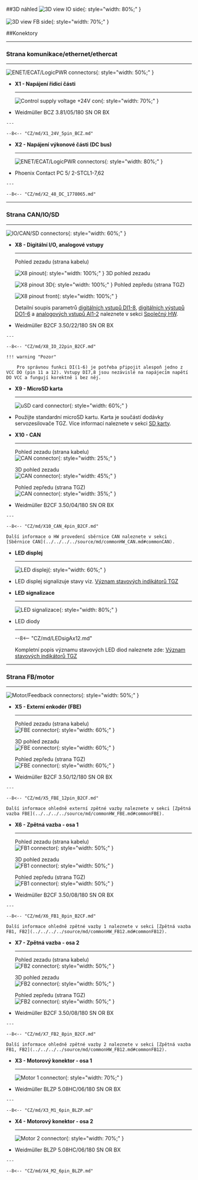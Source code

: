 <!--
# Popis zařízení   

## Konektory
-->
##3D náhled
![3D view IO side](../img/IOside.svg){: style="width: 80%;" }
<br>
<br>
![3D view FB side](../img/MotSide.svg){: style="width: 70%;" }


##Konektory
___
### Strana komunikace/ethernet/ethercat
___

![ENET/ECAT/LogicPWR connectors](../../../../source/img/TGZ-D-48-13_26_enetCon.png){: style="width: 50%;" }


<div class="grid cards" markdown>

-   **X1 - Napájení řídicí části**

    ---
	![Control supply voltage +24V con](../../../../source/img/1940760000.svg){: style="width: 70%;" }

-    Weidmüller BCZ 3.81/05/180 SN OR BX

	---

	--8<-- "CZ/md/X1_24V_5pin_BCZ.md"

-   **X2 - Napájení výkonové části (DC bus)**

    ---
    ![ENET/ECAT/LogicPWR connectors](../../../../source/img/1778065.svg){: style="width: 80%;" }

-    Phoenix Contact PC 5/ 2-STCL1-7,62

    ---

	--8<-- "CZ/md/X2_48_DC_1778065.md"

</div>

___
### Strana CAN/IO/SD
___

![IO/CAN/SD connectors](../../../../source/img/TGZ-D-48-13_26_IO.png){: style="width: 60%;" }

<div class="grid cards" markdown>

-   **X8 - Digitální I/O, analogové vstupy**

    ---
	Pohled zezadu (strana kabelu)   
	
    ![X8 pinout](../../../../source/img/1277370000.svg){: style="width: 100%;" }
	3D pohled zezadu   
	
    ![X8 pinout 3D](../../../../source/img/1277370000_1.svg){: style="width: 100%;" }
	Pohled zepředu (strana TGZ)   
	
    ![X8 pinout front](../../../../source/img/1277370000_2.svg){: style="width: 100%;" }
	
	Detailní soupis parametrů 
	[digitálních vstupů DI1-8](../../../../source/md/commonHW_DI.md#commonDI1-8), 
	[digitálních výstupů DO1-6](../../../../source/md/commonHW_DO.md#commonDO1-6) a 
	[analogových vstupů AI1-2](../../../../source/md/commonHW_AI.md#commonAI1-2) 
	naleznete v sekci [Společný HW](../../../../source/md/commonHW_DI.md#commonDI1-8).
	

-    Weidmüller B2CF 3.50/22/180 SN OR BX

	---

	--8<-- "CZ/md/X8_IO_22pin_B2CF.md"
	
	!!! warning "Pozor"	
	
		Pro správnou funkci DI(1-6) je potřeba připojit alespoň jedno z VCC DO (pin 11 a 12). Vstupy DI7,8 jsou nezávislé na napájecím napětí DO VCC a fungují korektně i bez něj.
	
-   **X9 - MicroSD karta**

    ---
    ![uSD card connector](../../../../source/img/uSD.png){: style="width: 60%;" }

-    Použijte standardní microSD kartu. Karta je součástí dodávky servozesilovače TGZ. Více informací naleznete v sekci [SD karty](../../TGZ_SW/SD/md/SD.md#SDparams).

-   **X10 - CAN**

    ---
	Pohled zezadu (strana kabelu)   
    ![CAN connector](../../../../source/img/1277270000.svg){: style="width: 25%;" }
	
	3D pohled zezadu   
    ![CAN connector](../../../../source/img/1277270000_1.svg){: style="width: 45%;" }
	
	Pohled zepředu (strana TGZ)   
    ![CAN connector](../../../../source/img/1277270000_2.svg){: style="width: 35%;" }

-    Weidmüller B2CF 3.50/04/180 SN OR BX

    ---

	--8<-- "CZ/md/X10_CAN_4pin_B2CF.md"
	
	Další informace o HW provedení sběrnice CAN naleznete v sekci [Sběrnice CAN](../../../../source/md/commonHW_CAN.md#commonCAN).
	
-	**LED displej**

	---
	
    ![LED displej](../../../../source/img/TGZ_LED.png){: style="width: 60%;" }
	
-	LED displej signalizuje stavy viz. [Význam stavových indikátorů TGZ](../../TGZ_SW/LED/md/description.md#LED_sigs)

-	**LED signalizace**

	---
	
    ![LED signalizace](../../../../source/img/LEDsig.png){: style="width: 80%;" }
	
-	LED diody

	---
	
	--8<-- "CZ/md/LEDsigAx12.md"
	
	Kompletní popis významu stavových LED diod naleznete zde: [Význam stavových indikátorů TGZ](../../TGZ_SW/LED/md/description.md#LED_sigs)
	
</div>

   
___
### Strana FB/motor
___

![Motor/Feedback connectors](../../../../source/img/TGZ-D-48-13_26_FBconns.png){: style="width: 50%;" }

<div class="grid cards" markdown>

-   **X5 - Externí enkodér (FBE)**

    ---
	Pohled zezadu (strana kabelu) 	
    ![FBE connector](../../../../source/img/1277320000.svg){: style="width: 60%;" }
	
	3D pohled zezadu   
    ![FBE connector](../../../../source/img/1277320000_1.svg){: style="width: 60%;" }
	
	Pohled zepředu (strana TGZ)   
    ![FBE connector](../../../../source/img/1277320000_2.svg){: style="width: 60%;" }
	
	

-    Weidmüller B2CF 3.50/12/180 SN OR BX

	---

	--8<-- "CZ/md/X5_FBE_12pin_B2CF.md"
	
	Další informace ohledně externí zpětné vazby naleznete v sekci [Zpětná vazba FBE](../../../../source/md/commonHW_FBE.md#commonFBE).

-   **X6 - Zpětná vazba - osa 1**

    ---
	
	Pohled zezadu (strana kabelu) 	
    ![FB1 connector](../../../../source/img/1277290000.svg){: style="width: 50%;" }
	
	3D pohled zezadu   
    ![FB1 connector](../../../../source/img/1277290000_1.svg){: style="width: 50%;" }
	
	Pohled zepředu (strana TGZ)   
    ![FB1 connector](../../../../source/img/1277290000_2.svg){: style="width: 50%;" }

-    Weidmüller B2CF 3.50/08/180 SN OR BX

    ---

	--8<-- "CZ/md/X6_FB1_8pin_B2CF.md"
	
	Další informace ohledně zpětné vazby 1 naleznete v sekci [Zpětná vazba FB1, FB2](../../../../source/md/commonHW_FB12.md#commonFB12).
	
-   **X7 - Zpětná vazba - osa 2**

    ---
	
	Pohled zezadu (strana kabelu) 	
    ![FB2 connector](../../../../source/img/1277290000.svg){: style="width: 50%;" }
	
	3D pohled zezadu   
    ![FB2 connector](../../../../source/img/1277290000_1.svg){: style="width: 50%;" }
	
	Pohled zepředu (strana TGZ)   
    ![FB2 connector](../../../../source/img/1277290000_2.svg){: style="width: 50%;" }

-    Weidmüller B2CF 3.50/08/180 SN OR BX

    ---

	--8<-- "CZ/md/X7_FB2_8pin_B2CF.md"
	
	Další informace ohledně zpětné vazby 2 naleznete v sekci [Zpětná vazba FB1, FB2](../../../../source/md/commonHW_FB12.md#commonFB12).
	
-   **X3 - Motorový konektor - osa 1**

    ---
	
    ![Motor 1 connector](../../../../source/img/1943620000.svg){: style="width: 70%;" }

-    Weidmüller BLZP 5.08HC/06/180 SN OR BX

    ---

	--8<-- "CZ/md/X3_M1_6pin_BLZP.md"
	
-   **X4 - Motorový konektor - osa 2**

    ---
	
    ![Motor 2 connector](../../../../source/img/1943620000.svg){: style="width: 70%;" }

-    Weidmüller BLZP 5.08HC/06/180 SN OR BX

    ---

	--8<-- "CZ/md/X4_M2_6pin_BLZP.md"
	

</div>


